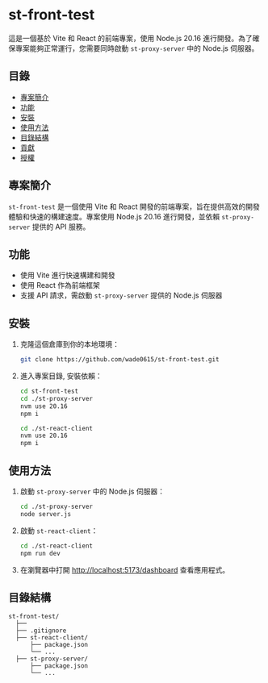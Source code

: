 # st-front-test

這是一個基於 Vite 和 React 的前端專案，使用 Node.js 20.16 進行開發。為了確保專案能夠正常運行，您需要同時啟動 `st-proxy-server` 中的 Node.js 伺服器。

## 目錄

- [專案簡介](#專案簡介)
- [功能](#功能)
- [安裝](#安裝)
- [使用方法](#使用方法)
- [目錄結構](#目錄結構)
- [貢獻](#貢獻)
- [授權](#授權)

## 專案簡介

`st-front-test` 是一個使用 Vite 和 React 開發的前端專案，旨在提供高效的開發體驗和快速的構建速度。專案使用 Node.js 20.16 進行開發，並依賴 `st-proxy-server` 提供的 API 服務。

## 功能

- 使用 Vite 進行快速構建和開發
- 使用 React 作為前端框架
- 支援 API 請求，需啟動 `st-proxy-server` 提供的 Node.js 伺服器

## 安裝

1. 克隆這個倉庫到你的本地環境：

   ```bash
   git clone https://github.com/wade0615/st-front-test.git
   ```

2. 進入專案目錄, 安裝依賴：

   ```bash
   cd st-front-test
   cd ./st-proxy-server
   nvm use 20.16
   npm i

   cd ./st-react-client
   nvm use 20.16
   npm i
   ```

## 使用方法

1. 啟動 `st-proxy-server` 中的 Node.js 伺服器：

   ```bash
   cd ./st-proxy-server
   node server.js
   ```

2. 啟動 `st-react-client`：

   ```bash
   cd ./st-react-client
   npm run dev
   ```

3. 在瀏覽器中打開 [http://localhost:5173/dashboard](http://localhost:5173/dashboard) 查看應用程式。

## 目錄結構

```plaintext
st-front-test/
  ├──
  ├── .gitignore
  ├── st-react-client/
      ├── package.json
      └── ...
  ├── st-proxy-server/
      ├── package.json
      └── ...
```
